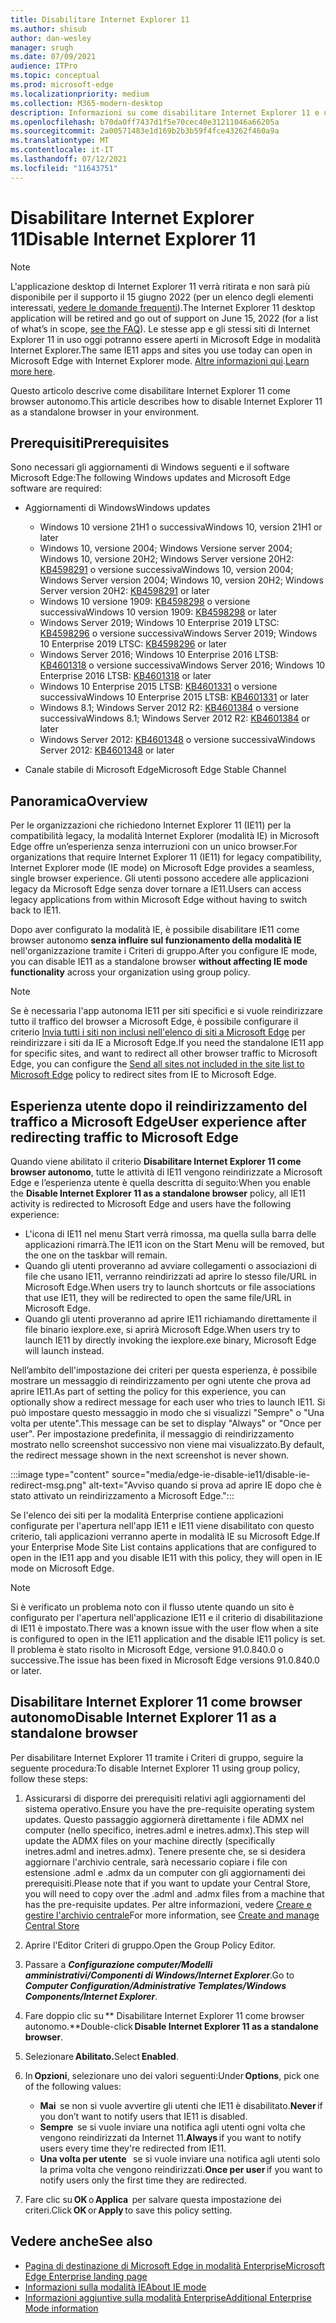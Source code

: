 ```yaml
---
title: Disabilitare Internet Explorer 11
ms.author: shisub
author: dan-wesley
manager: srugh
ms.date: 07/09/2021
audience: ITPro
ms.topic: conceptual
ms.prod: microsoft-edge
ms.localizationpriority: medium
ms.collection: M365-modern-desktop
description: Informazioni su come disabilitare Internet Explorer 11 e usare la modalità Internet Explorer in Microsoft Edge.
ms.openlocfilehash: b70da0ff7437d1f5e70cec40e31211046a66205a
ms.sourcegitcommit: 2a00571483e1d169b2b3b59f4fce43262f460a9a
ms.translationtype: MT
ms.contentlocale: it-IT
ms.lasthandoff: 07/12/2021
ms.locfileid: "11643751"
---
```

# <a name="disable-internet-explorer-11"></a><span data-ttu-id="f7186-103">Disabilitare Internet Explorer 11</span><span class="sxs-lookup"><span data-stu-id="f7186-103">Disable Internet Explorer 11</span></span>

>[!Note]
> <span data-ttu-id="f7186-104">L'applicazione desktop di Internet Explorer 11 verrà ritirata e non sarà più disponibile per il supporto il 15 giugno 2022 (per un elenco degli elementi interessati, [vedere le domande frequenti](https://techcommunity.microsoft.com/t5/windows-it-pro-blog/internet-explorer-11-desktop-app-retirement-faq/ba-p/2366549)).</span><span class="sxs-lookup"><span data-stu-id="f7186-104">The Internet Explorer 11 desktop application will be retired and go out of support on June 15, 2022 (for a list of what’s in scope, [see the FAQ](https://techcommunity.microsoft.com/t5/windows-it-pro-blog/internet-explorer-11-desktop-app-retirement-faq/ba-p/2366549)).</span></span> <span data-ttu-id="f7186-105">Le stesse app e gli stessi siti di Internet Explorer 11 in uso oggi potranno essere aperti in Microsoft Edge in modalità Internet Explorer.</span><span class="sxs-lookup"><span data-stu-id="f7186-105">The same IE11 apps and sites you use today can open in Microsoft Edge with Internet Explorer mode.</span></span> <span data-ttu-id="f7186-106">[Altre informazioni qui](https://blogs.windows.com/windowsexperience/2021/05/19/the-future-of-internet-explorer-on-windows-10-is-in-microsoft-edge/).</span><span class="sxs-lookup"><span data-stu-id="f7186-106">[Learn more here](https://blogs.windows.com/windowsexperience/2021/05/19/the-future-of-internet-explorer-on-windows-10-is-in-microsoft-edge/).</span></span>

<span data-ttu-id="f7186-107">Questo articolo descrive come disabilitare Internet Explorer 11 come browser autonomo.</span><span class="sxs-lookup"><span data-stu-id="f7186-107">This article describes how to disable Internet Explorer 11 as a standalone browser in your environment.</span></span>

## <a name="prerequisites"></a><span data-ttu-id="f7186-108">Prerequisiti</span><span class="sxs-lookup"><span data-stu-id="f7186-108">Prerequisites</span></span>

<span data-ttu-id="f7186-109">Sono necessari gli aggiornamenti di Windows seguenti e il software Microsoft Edge:</span><span class="sxs-lookup"><span data-stu-id="f7186-109">The following Windows updates and Microsoft Edge software are required:</span></span>

- <span data-ttu-id="f7186-110">Aggiornamenti di Windows</span><span class="sxs-lookup"><span data-stu-id="f7186-110">Windows updates</span></span>

  - <span data-ttu-id="f7186-111">Windows 10 versione 21H1 o successiva</span><span class="sxs-lookup"><span data-stu-id="f7186-111">Windows 10, version 21H1 or later</span></span>
  - <span data-ttu-id="f7186-112">Windows 10, versione 2004; Windows Versione server 2004; Windows 10, versione 20H2; Windows Server versione 20H2: [KB4598291](https://support.microsoft.com/topic/february-2-2021-kb4598291-os-builds-19041-789-and-19042-789-preview-6a766199-a4f1-616e-1f5c-58bdc3ca5e3b) o versione successiva</span><span class="sxs-lookup"><span data-stu-id="f7186-112">Windows 10, version 2004; Windows Server version 2004; Windows 10, version 20H2; Windows Server version 20H2: [KB4598291](https://support.microsoft.com/topic/february-2-2021-kb4598291-os-builds-19041-789-and-19042-789-preview-6a766199-a4f1-616e-1f5c-58bdc3ca5e3b) or later</span></span>
  - <span data-ttu-id="f7186-113">Windows 10 versione 1909: [KB4598298](https://support.microsoft.com/topic/january-21-2021-kb4598298-os-build-18363-1350-preview-02dfd9ba-91a2-1b82-dede-42f288c02511) o versione successiva</span><span class="sxs-lookup"><span data-stu-id="f7186-113">Windows 10 version 1909: [KB4598298](https://support.microsoft.com/topic/january-21-2021-kb4598298-os-build-18363-1350-preview-02dfd9ba-91a2-1b82-dede-42f288c02511) or later</span></span>
  - <span data-ttu-id="f7186-114">Windows Server 2019; Windows 10 Enterprise 2019 LTSC: [KB4598296](https://support.microsoft.com/topic/january-21-2021-kb4598296-os-build-17763-1728-preview-4c0931ff-45b7-ff59-5e00-c03b5afb363d) o versione successiva</span><span class="sxs-lookup"><span data-stu-id="f7186-114">Windows Server 2019; Windows 10 Enterprise 2019 LTSC: [KB4598296](https://support.microsoft.com/topic/january-21-2021-kb4598296-os-build-17763-1728-preview-4c0931ff-45b7-ff59-5e00-c03b5afb363d) or later</span></span>
  - <span data-ttu-id="f7186-115">Windows Server 2016; Windows 10 Enterprise 2016 LTSB: [KB4601318](https://support.microsoft.com/topic/february-9-2021-kb4601318-os-build-14393-4225-c5e3de6c-e3e6-ffb5-6197-48b9ce16446e) o versione successiva</span><span class="sxs-lookup"><span data-stu-id="f7186-115">Windows Server 2016; Windows 10 Enterprise 2016 LTSB: [KB4601318](https://support.microsoft.com/topic/february-9-2021-kb4601318-os-build-14393-4225-c5e3de6c-e3e6-ffb5-6197-48b9ce16446e) or later</span></span>
  - <span data-ttu-id="f7186-116">Windows 10 Enterprise 2015 LTSB: [KB4601331](https://support.microsoft.com/office/february-9-2021%e2%80%94kb4601331-os-build-10240-18842-6227d078-fef3-8d67-27e0-1882e6cb79ff?ui=en-US&rs=en-US&ad=US) o versione successiva</span><span class="sxs-lookup"><span data-stu-id="f7186-116">Windows 10 Enterprise 2015 LTSB: [KB4601331](https://support.microsoft.com/office/february-9-2021%e2%80%94kb4601331-os-build-10240-18842-6227d078-fef3-8d67-27e0-1882e6cb79ff?ui=en-US&rs=en-US&ad=US) or later</span></span>
  - <span data-ttu-id="f7186-117">Windows 8.1; Windows Server 2012 R2: [KB4601384](https://support.microsoft.com/topic/february-9-2021-kb4601384-monthly-rollup-16bdbb75-dd4b-2910-abc5-7891c9756b96) o versione successiva</span><span class="sxs-lookup"><span data-stu-id="f7186-117">Windows 8.1; Windows Server 2012 R2: [KB4601384](https://support.microsoft.com/topic/february-9-2021-kb4601384-monthly-rollup-16bdbb75-dd4b-2910-abc5-7891c9756b96) or later</span></span>
  - <span data-ttu-id="f7186-118">Windows Server 2012: [KB4601348](https://support.microsoft.com/topic/february-9-2021-kb4601348-monthly-rollup-2c338c0c-73d6-fb80-cc91-f1a86e80db0c) o versione successiva</span><span class="sxs-lookup"><span data-stu-id="f7186-118">Windows Server 2012: [KB4601348](https://support.microsoft.com/topic/february-9-2021-kb4601348-monthly-rollup-2c338c0c-73d6-fb80-cc91-f1a86e80db0c) or later</span></span>
  
- <span data-ttu-id="f7186-119">Canale stabile di Microsoft Edge</span><span class="sxs-lookup"><span data-stu-id="f7186-119">Microsoft Edge Stable Channel</span></span>


## <a name="overview"></a><span data-ttu-id="f7186-120">Panoramica</span><span class="sxs-lookup"><span data-stu-id="f7186-120">Overview</span></span>

<span data-ttu-id="f7186-121">Per le organizzazioni che richiedono Internet Explorer 11 (IE11) per la compatibilità legacy, la modalità Internet Explorer (modalità IE) in Microsoft Edge offre un’esperienza senza interruzioni con un unico browser.</span><span class="sxs-lookup"><span data-stu-id="f7186-121">For organizations that require Internet Explorer 11 (IE11) for legacy compatibility, Internet Explorer mode (IE mode) on Microsoft Edge provides a seamless, single browser experience.</span></span> <span data-ttu-id="f7186-122">Gli utenti possono accedere alle applicazioni legacy da Microsoft Edge senza dover tornare a IE11.</span><span class="sxs-lookup"><span data-stu-id="f7186-122">Users can access legacy applications from within Microsoft Edge without having to switch back to IE11.</span></span>

<span data-ttu-id="f7186-123">Dopo aver configurato la modalità IE, è possibile disabilitare IE11 come browser autonomo **senza influire sul funzionamento della modalità IE** nell'organizzazione tramite i Criteri di gruppo.</span><span class="sxs-lookup"><span data-stu-id="f7186-123">After you configure IE mode, you can disable IE11 as a standalone browser **without affecting IE mode functionality** across your organization using group policy.</span></span>

> [!NOTE]
> <span data-ttu-id="f7186-124">Se è necessaria l'app autonoma IE11 per siti specifici e si vuole reindirizzare tutto il traffico del browser a Microsoft Edge, è possibile configurare il criterio [Invia tutti i siti non inclusi nell'elenco di siti a Microsoft Edge](./edge-ie-mode-policies.md#redirect-sites-from-ie-to-microsoft-edge) per reindirizzare i siti da IE a Microsoft Edge.</span><span class="sxs-lookup"><span data-stu-id="f7186-124">If you need the standalone IE11 app for specific sites, and want to redirect all other browser traffic to Microsoft Edge, you can configure the [Send all sites not included in the site list to Microsoft Edge](./edge-ie-mode-policies.md#redirect-sites-from-ie-to-microsoft-edge) policy to redirect sites from IE to Microsoft Edge.</span></span>

## <a name="user-experience-after-redirecting-traffic-to-microsoft-edge"></a><span data-ttu-id="f7186-125">Esperienza utente dopo il reindirizzamento del traffico a Microsoft Edge</span><span class="sxs-lookup"><span data-stu-id="f7186-125">User experience after redirecting traffic to Microsoft Edge</span></span>

<span data-ttu-id="f7186-126">Quando viene abilitato il criterio **Disabilitare Internet Explorer 11 come browser autonomo**, tutte le attività di IE11 vengono reindirizzate a Microsoft Edge e l’esperienza utente è quella descritta di seguito:</span><span class="sxs-lookup"><span data-stu-id="f7186-126">When you enable the **Disable Internet Explorer 11 as a standalone browser** policy, all IE11 activity is redirected to Microsoft Edge and users have the following experience:</span></span>

- <span data-ttu-id="f7186-127">L'icona di IE11 nel menu Start verrà rimossa, ma quella sulla barra delle applicazioni rimarrà.</span><span class="sxs-lookup"><span data-stu-id="f7186-127">The IE11 icon on the Start Menu will be removed, but the one on the taskbar will remain.</span></span>
- <span data-ttu-id="f7186-128">Quando gli utenti proveranno ad avviare collegamenti o associazioni di file che usano IE11, verranno reindirizzati ad aprire lo stesso file/URL in Microsoft Edge.</span><span class="sxs-lookup"><span data-stu-id="f7186-128">When users try to launch shortcuts or file associations that use IE11, they will be redirected to open the same file/URL in Microsoft Edge.</span></span>
- <span data-ttu-id="f7186-129">Quando gli utenti proveranno ad aprire IE11 richiamando direttamente il file binario iexplore.exe, si aprirà Microsoft Edge.</span><span class="sxs-lookup"><span data-stu-id="f7186-129">When users try to launch IE11 by directly invoking the iexplore.exe binary, Microsoft Edge will launch instead.</span></span>

<span data-ttu-id="f7186-130">Nell’ambito dell'impostazione dei criteri per questa esperienza, è possibile mostrare un messaggio di reindirizzamento per ogni utente che prova ad aprire IE11.</span><span class="sxs-lookup"><span data-stu-id="f7186-130">As part of setting the policy for this experience, you can optionally show a redirect message for each user who tries to launch IE11.</span></span> <span data-ttu-id="f7186-131">Si può impostare questo messaggio in modo che si visualizzi "Sempre" o "Una volta per utente".</span><span class="sxs-lookup"><span data-stu-id="f7186-131">This message can be set to display "Always" or "Once per user".</span></span> <span data-ttu-id="f7186-132">Per impostazione predefinita, il messaggio di reindirizzamento mostrato nello screenshot successivo non viene mai visualizzato.</span><span class="sxs-lookup"><span data-stu-id="f7186-132">By default, the redirect message shown in the next screenshot is never shown.</span></span>

:::image type="content" source="media/edge-ie-disable-ie11/disable-ie-redirect-msg.png" alt-text="Avviso quando si prova ad aprire IE dopo che è stato attivato un reindirizzamento a Microsoft Edge.":::

<span data-ttu-id="f7186-134">Se l'elenco dei siti per la modalità Enterprise contiene applicazioni configurate per l'apertura nell'app IE11 e IE11 viene disabilitato con questo criterio, tali applicazioni verranno aperte in modalità IE su Microsoft Edge.</span><span class="sxs-lookup"><span data-stu-id="f7186-134">If your Enterprise Mode Site List contains applications that are configured to open in the IE11 app and you disable IE11 with this policy, they will open in IE mode on Microsoft Edge.</span></span>
> [!NOTE]
> <span data-ttu-id="f7186-135">Si è verificato un problema noto con il flusso utente quando un sito è configurato per l'apertura nell'applicazione IE11 e il criterio di disabilitazione di IE11 è impostato.</span><span class="sxs-lookup"><span data-stu-id="f7186-135">There was a known issue with the user flow when a site is configured to open in the IE11 application and the disable IE11 policy is set.</span></span> <span data-ttu-id="f7186-136">Il problema è stato risolto in Microsoft Edge, versione 91.0.840.0 o successive.</span><span class="sxs-lookup"><span data-stu-id="f7186-136">The issue has been fixed in Microsoft Edge versions 91.0.840.0 or later.</span></span>

## <a name="disable-internet-explorer-11-as-a-standalone-browser"></a><span data-ttu-id="f7186-137">Disabilitare Internet Explorer 11 come browser autonomo</span><span class="sxs-lookup"><span data-stu-id="f7186-137">Disable Internet Explorer 11 as a standalone browser</span></span>

<span data-ttu-id="f7186-138">Per disabilitare Internet Explorer 11 tramite i Criteri di gruppo, seguire la seguente procedura:</span><span class="sxs-lookup"><span data-stu-id="f7186-138">To disable Internet Explorer 11 using group policy, follow these steps:</span></span>

1. <span data-ttu-id="f7186-139">Assicurarsi di disporre dei prerequisiti relativi agli aggiornamenti del sistema operativo.</span><span class="sxs-lookup"><span data-stu-id="f7186-139">Ensure you have the pre-requisite operating system updates.</span></span> <span data-ttu-id="f7186-140">Questo passaggio aggiornerà direttamente i file ADMX nel computer (nello specifico, inetres.adml e inetres.admx).</span><span class="sxs-lookup"><span data-stu-id="f7186-140">This step will update the ADMX files on your machine directly (specifically inetres.adml and inetres.admx).</span></span> <span data-ttu-id="f7186-141">Tenere presente che, se si desidera aggiornare l'archivio centrale, sarà necessario copiare i file con estensione .adml e .admx da un computer con gli aggiornamenti dei prerequisiti.</span><span class="sxs-lookup"><span data-stu-id="f7186-141">Please note that if you want to update your Central Store, you will need to copy over the .adml and .admx files from a machine that has the pre-requisite updates.</span></span> <span data-ttu-id="f7186-142">Per altre informazioni, vedere [Creare e gestire l'archivio centrale](/troubleshoot/windows-client/group-policy/create-and-manage-central-store)</span><span class="sxs-lookup"><span data-stu-id="f7186-142">For more information, see [Create and manage Central Store](/troubleshoot/windows-client/group-policy/create-and-manage-central-store)</span></span>
2. <span data-ttu-id="f7186-143">Aprire l'Editor Criteri di gruppo.</span><span class="sxs-lookup"><span data-stu-id="f7186-143">Open the Group Policy Editor.</span></span>
3. <span data-ttu-id="f7186-144">Passare a ***Configurazione computer/Modelli amministrativi/Componenti di Windows/Internet Explorer***.</span><span class="sxs-lookup"><span data-stu-id="f7186-144">Go to ***Computer Configuration/Administrative Templates/Windows Components/Internet Explorer***.</span></span> 
4. <span data-ttu-id="f7186-145">Fare doppio clic su \*\* Disabilitare Internet Explorer 11 come browser autonomo.\*\*</span><span class="sxs-lookup"><span data-stu-id="f7186-145">Double-click **Disable Internet Explorer 11 as a standalone browser**.</span></span>
5. <span data-ttu-id="f7186-146">Selezionare **Abilitato.**</span><span class="sxs-lookup"><span data-stu-id="f7186-146">Select **Enabled**.</span></span>
6. <span data-ttu-id="f7186-147">In **Opzioni**, selezionare uno dei valori seguenti:</span><span class="sxs-lookup"><span data-stu-id="f7186-147">Under **Options**, pick one of the following values:</span></span>

   - <span data-ttu-id="f7186-148">**Mai**  se non si vuole avvertire gli utenti che IE11 è disabilitato.</span><span class="sxs-lookup"><span data-stu-id="f7186-148">**Never** if you don’t want to notify users that IE11 is disabled.</span></span>
   - <span data-ttu-id="f7186-149">**Sempre**  se si vuole inviare una notifica agli utenti ogni volta che vengono reindirizzati da Internet 11.</span><span class="sxs-lookup"><span data-stu-id="f7186-149">**Always** if you want to notify users every time they're redirected from IE11.</span></span>
   - <span data-ttu-id="f7186-150">**Una volta per utente**   se si vuole inviare una notifica agli utenti solo la prima volta che vengono reindirizzati.</span><span class="sxs-lookup"><span data-stu-id="f7186-150">**Once per user** if you want to notify users only the first time they are redirected.</span></span>

7. <span data-ttu-id="f7186-151">Fare clic su **OK** o **Applica**  per salvare questa impostazione dei criteri.</span><span class="sxs-lookup"><span data-stu-id="f7186-151">Click **OK** or **Apply** to save this policy setting.</span></span>

## <a name="see-also"></a><span data-ttu-id="f7186-152">Vedere anche</span><span class="sxs-lookup"><span data-stu-id="f7186-152">See also</span></span>

- [<span data-ttu-id="f7186-153">Pagina di destinazione di Microsoft Edge in modalità Enterprise</span><span class="sxs-lookup"><span data-stu-id="f7186-153">Microsoft Edge Enterprise landing page</span></span>](https://aka.ms/EdgeEnterprise)
- [<span data-ttu-id="f7186-154">Informazioni sulla modalità IE</span><span class="sxs-lookup"><span data-stu-id="f7186-154">About IE mode</span></span>](./edge-ie-mode.md)
- [<span data-ttu-id="f7186-155">Informazioni aggiuntive sulla modalità Enterprise</span><span class="sxs-lookup"><span data-stu-id="f7186-155">Additional Enterprise Mode information</span></span>](/internet-explorer/ie11-deploy-guide/enterprise-mode-overview-for-ie11)
